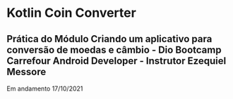 # Kotlin Coin Converter

##  Prática do Módulo Criando um aplicativo para conversão de moedas e câmbio - Dio Bootcamp Carrefour Android Developer - Instrutor Ezequiel Messore

Em andamento 17/10/2021